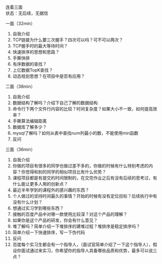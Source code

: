 连着三面\
状态：无后续，无据信

一面（32min）
1. 自我介绍
2. TCP链接为什么要三次握手？四次可以吗？可不可以两次？
3. TCP握手时的最大等待时间？
4. 快速排序的思想和思路？
5. 手撕快排
6. 有序数据的查找？
7. 上亿数据TopK查找？
8. 动态规划思想？在项目中是否有应用？

二面（38min）
1. 自我介绍
2. 数据结构了解吗？介绍下自己了解的数据结构
3. 命令行下两个文件行内容的比较？时间复杂度？如果大小不一致，如何提高效率？
4. 手撕算法编辑距离
5. 数据库了解多少？
6. mysql了解吗？如何从表中查找num列最小的数，不能使用min函数
7. 反问

三面（36min）
1. 自我介绍
2. 你做的项目有很多的同学也做过差不多的，你做的时候有什么特别考虑的内容？你觉得和别的同学的相似项目比有什么优势？
3. 课程项目都是有提交的时间限制的，在交完作业之后有没有后续的思考过，有什么能让更多人用的创新点？
4. 最近半年学到的课程外的感兴趣的东西？
5. 个人做过的坚持时间最久的事情？开始的时候有没有定位目标？后续执行中有没有什么计划？
6. 想通过实习学到哪些东西？
7. 接触的百度产品中对哪一款使用比较深？对这个产品的理解？
8. 如果你是这个产品的研发，你会有什么意见？
9. 堆了解吗？简单介绍一下堆排序的建堆过程？堆排序是稳定排序吗？
10. 简单介绍一下快速排序，写一下伪代码
11. 反问
12. 百度每个实习生都会有一个指导人，（面试官简单介绍了一下这个指导人），假设你面试通过来实习，你希望你的指导人具备哪些品质和优势，最多可以说三点？

